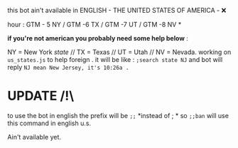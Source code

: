 this bot ain't available in ENGLISH - THE UNITED STATES OF AMERICA - ❌

hour : GTM - 5 NY / GTM -6 TX  / GTM -7 UT / GTM -8 NV *

__if you're not american you probably need some help below__ :

NY = New York *state* // TX = Texas // UT = Utah // NV = Nevada. 
working on `us_states.js` to help foreign . it will be like : `;search state NJ` and bot will reply `NJ mean New Jersey, it's 10:26a .`

# UPDATE /!\

to use the bot in english the prefix will be `;;` *instead of ; * so `;;ban` will use this command in english u.s.

Ain't available yet.
